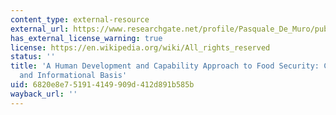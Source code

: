 ```yaml
---
content_type: external-resource
external_url: https://www.researchgate.net/profile/Pasquale_De_Muro/publication/257616641_A_Human_Development_and_Capability_Approach_to_Food_Security_Conceptual_Framework_and_Informational_Basis/links/00b7d5257ee4d43acb000000/A-Human-Development-and-Capability-Approach-to-Food-Security-Conceptual-Framework-and-Informational-Basis.pdf
has_external_license_warning: true
license: https://en.wikipedia.org/wiki/All_rights_reserved
status: ''
title: 'A Human Development and Capability Approach to Food Security: Conceptual Framework
  and Informational Basis'
uid: 6820e8e7-5191-4149-909d-412d891b585b
wayback_url: ''
---
```

